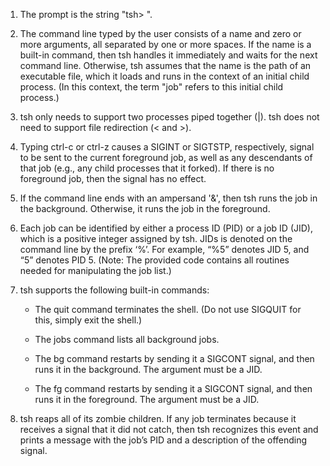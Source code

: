 1. The prompt is the string "tsh> ".

2. The command line typed by the user consists of a name and zero or more arguments, all separated by one or more spaces.  If the name is a built-in command, then tsh handles it immediately and waits for the next command line.  Otherwise, tsh assumes that the name is the path of an executable file, which it loads and runs in the context of an initial child process.  (In this context, the term "job" refers to this initial child process.)

3. tsh only needs to support two processes piped together (|).  tsh does not need to support file redirection (< and >).

4. Typing ctrl-c or ctrl-z causes a SIGINT or SIGTSTP, respectively, signal to be sent to the current foreground job, as well as any descendants of that job (e.g., any child processes that it forked).  If there is no foreground job, then the signal has no effect.

5. If the command line ends with an ampersand '&', then tsh runs the job in the background.  Otherwise, it runs the job in the foreground.

6. Each job can be identified by either a process ID (PID) or a job ID (JID), which is a positive integer assigned by tsh.  JIDs is denoted on the command line by the prefix ‘%’.  For example, “%5” denotes JID 5, and “5” denotes PID 5.  (Note: The provided code contains all routines needed for manipulating the job list.)

7. tsh supports the following built-in commands:

    * The quit command terminates the shell.  (Do not use SIGQUIT for this, simply exit the shell.)

    * The jobs command lists all background jobs.

    * The bg <job> command restarts <job> by sending it a SIGCONT signal, and then runs it in the background.  The <job> argument must be a JID.

    * The fg <job> command restarts <job> by sending it a SIGCONT signal, and then runs it in the foreground.  The <job> argument must be a JID.
                                           
8. tsh reaps all of its zombie children.  If any job terminates because it receives a signal that it did not catch, then tsh recognizes this event and prints a message with the job’s PID and a description of the offending signal.
